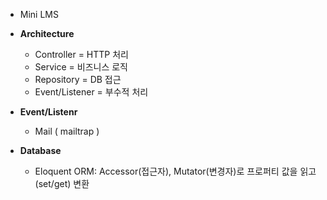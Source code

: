 * Mini LMS

* **Architecture**
  * Controller = HTTP 처리
  * Service = 비즈니스 로직
  * Repository = DB 접근
  * Event/Listener = 부수적 처리

* **Event/Listenr**
  * Mail ( mailtrap )

* **Database**
  * Eloquent ORM: Accessor(접근자), Mutator(변경자)로 프로퍼티 값을 읽고(set/get) 변환

